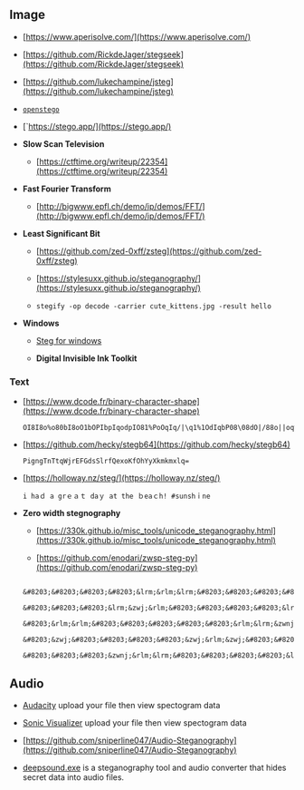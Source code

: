 
## Image

- [https://www.aperisolve.com/](https://www.aperisolve.com/)

- [https://github.com/RickdeJager/stegseek](https://github.com/RickdeJager/stegseek)

- [https://github.com/lukechampine/jsteg](https://github.com/lukechampine/jsteg)

- [`openstego`](https://www.openstego.com/)

- [`https://stego.app/](https://stego.app/)

- **Slow Scan Television**
  
  - [https://ctftime.org/writeup/22354](https://ctftime.org/writeup/22354)

- **Fast Fourier Transform**

  - [http://bigwww.epfl.ch/demo/ip/demos/FFT/](http://bigwww.epfl.ch/demo/ip/demos/FFT/)

- **Least Significant Bit**

  - [https://github.com/zed-0xff/zsteg](https://github.com/zed-0xff/zsteg)

  - [https://stylesuxx.github.io/steganography/](https://stylesuxx.github.io/steganography/)
    
  - `stegify -op decode -carrier cute_kittens.jpg -result hello`

- **Windows**

  - [Steg for windows](https://download.cnet.com/Steg/3000-2092_4-77792892.html)

  - **Digital Invisible Ink Toolkit**
    

### Text

- [https://www.dcode.fr/binary-character-shape](https://www.dcode.fr/binary-character-shape)

  ```
  OI8I8o%o80bI8oO1bOPIbpIqodpIO81%PoOqIq/|\q1%1OdIqbP08\08dO|/88o||oq%IbqO8ddIddII81IO//OI88Ib8opIIp8oqpd%\pqbI|/bI
  ```

- [https://github.com/hecky/stegb64](https://github.com/hecky/stegb64)

  ```
  PigngTnTtqWjrEFGdsSlrfQexoKfOhYyXkmkmxlq=
  ```

- [https://holloway.nz/steg/](https://holloway.nz/steg/)

  ```
  i haｄ a grｅａｔ daｙ at the ｂeaｃh! #sunshｉne             
  ```

- **Zero width stegnography**

  - [https://330k.github.io/misc_tools/unicode_steganography.html](https://330k.github.io/misc_tools/unicode_steganography.html)
 
  - [https://github.com/enodari/zwsp-steg-py](https://github.com/enodari/zwsp-steg-py)

  ```
    &#8203;&#8203;&#8203;&#8203;&lrm;&rlm;&lrm;&#8203;&#8203;&#8203;&#8203;&zwnj;&zwj;&rlm;&#8203;
    &#8203;&#8203;&#8203;&lrm;&zwj;&rlm;&#8203;&#8203;&#8203;&#8203;&lrm;&zwj;&zwj;&#8203;&#8203;&#8203;
    &#8203;&rlm;&rlm;&#8203;&#8203;&#8203;&#8203;&#8203;&rlm;&lrm;&zwnj;&#8203;&#8203;&#8203;&#8203;&lrm;
    &#8203;&zwj;&#8203;&#8203;&#8203;&#8203;&zwj;&rlm;&zwj;&#8203;&#8203;&#8203;&#8203;&lrm;&#8203;&lrm;&#8203;
    &#8203;&#8203;&#8203;&zwnj;&rlm;&lrm;&#8203;&#8203;&#8203;&#8203;&lrm;&zwj;&lrm;&#8203;&#8203;&#8203;
  ```

## Audio

- [Audacity](https://www.audacityteam.org/) upload your file then view spectogram data

- [Sonic Visualizer](https://www.sonicvisualiser.org/) upload your file then view spectogram data

- [https://github.com/sniperline047/Audio-Steganography](https://github.com/sniperline047/Audio-Steganography)

- [deepsound.exe](https://github.com/oneplus-x/DeepSound-2.0) is a steganography tool and audio converter that hides secret data into audio files.
